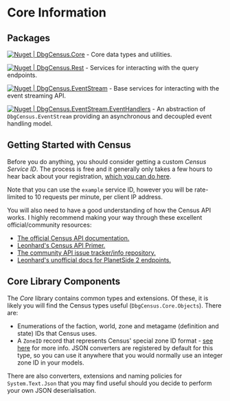 # Core Information

## Packages

[![Nuget | DbgCensus.Core](https://img.shields.io/nuget/v/DbgCensus.Core?label=DbgCensus.Core)](https://www.nuget.org/packages/DbgCensus.Core) - Core data types and utilities.

[![Nuget | DbgCensus.Rest](https://img.shields.io/nuget/v/DbgCensus.Rest?label=DbgCensus.Rest)](https://www.nuget.org/packages/DbgCensus.Rest) - Services for interacting with the query endpoints.

[![Nuget | DbgCensus.EventStream](https://img.shields.io/nuget/v/DbgCensus.EventStream?label=DbgCensus.EventStream)](https://www.nuget.org/packages/DbgCensus.EventStream) - Base services for interacting with the event streaming API.

[![Nuget | DbgCensus.EventStream.EventHandlers](https://img.shields.io/nuget/v/DbgCensus.EventStream.EventHandlers?label=DbgCensus.EventStream.EventHandlers)](https://www.nuget.org/packages/DbgCensus.EventStream.EventHandlers) - An abstraction of `DbgCensus.EventStream` providing an asynchronous and decoupled event handling model.

## Getting Started with Census

Before you do anything, you should consider getting a custom *Census Service ID*. The process is free and it generally only takes a few hours to hear back about your registration, [which you can do here](https://census.daybreakgames.com/#devSignup).

Note that you can use the `example` service ID, however you will be rate-limited to 10 requests per minute, per client IP address.

You will also need to have a good understanding of how the Census API works. I highly recommend making your way through these excellent official/community resources:

- [The official Census API documentation.](https://census.daybreakgames.com)
- [Leonhard's Census API Primer.](https://github.com/leonhard-s/auraxium/wiki/Census-API-Primer)
- [The community API issue tracker/info repository.](https://github.com/cooltrain7/Planetside-2-API-Tracker)
- [Leonhard's unofficial docs for PlanetSide 2 endpoints.](https://ps2-api-docs.readthedocs.io/en/latest/openapi.html)

## Core Library Components

The *Core* library contains common types and extensions. Of these, it is likely you will find the Census types useful (`DbgCensus.Core.Objects`). There are:

- Enumerations of the faction, world, zone and metagame (definition and state) IDs that Census uses.
- A `ZoneID` record that represents Census' special zone ID format - [see here](https://github.com/cooltrain7/Planetside-2-API-Tracker/wiki/Zone-ID-Tutorial) for more info. JSON converters are registered by default for this type, so you can use it anywhere that you would normally use an integer zone ID in your models.

There are also converters, extensions and naming policies for `System.Text.Json` that you may find useful should you decide to perform your own JSON deserialisation.